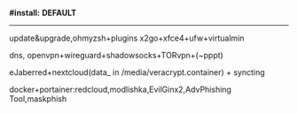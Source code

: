 **#install:**
**DEFAULT**
****
update&upgrade,ohmyzsh+plugins
x2go+xfce4+ufw+virtualmin

dns, openvpn+wireguard+shadowsocks+TORvpn+(~pppt)

eJaberred+nextcloud(data_ in /media/veracrypt.container) + syncting

docker+portainer:redcloud,modlishka,EvilGinx2,AdvPhishing Tool,maskphish








